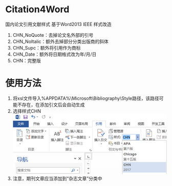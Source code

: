 # Citation4Word
国内论文引用文献样式
基于Word2013 IEEE 样式改造
1. CHN_NoQuote：去掉论文名外部的引号
2. CHN_NoItalic：额外去掉部分分类出版商的斜体
3. CHN_Supc：额外将引用作为商标
4. CHN_Date：额外将日期格式改为年/月/日
5. CHN：完整版

# 使用方法
1. 将xsl文件导入%APPDATA%\Microsoft\Bibliography\Style路径，该路径可能不存在，在添加引文后会自动生成
2. 选择样式CHN
	![](/usage.png)
3. 注意，期刊文章应当添加到“杂志文章”分类中



